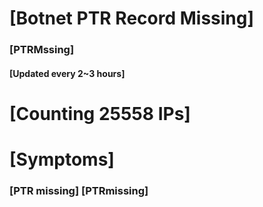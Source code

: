 # [Botnet PTR Record Missing]
### [PTRMssing]
#### [Updated every 2~3 hours]

# [Counting 25558 IPs]

# [Symptoms] 
###   [PTR missing] [PTRmissing]
